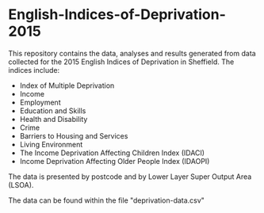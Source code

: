 # English-Indices-of-Deprivation-2015

This repository contains the data, analyses and results generated from data collected for the 2015 English Indices of Deprivation in Sheffield. The indices include:
- Index of Multiple Deprivation
- Income
- Employment
- Education and Skills
- Health and Disability
- Crime
- Barriers to Housing and Services
- Living Environment
- The Income Deprivation Affecting Children Index (IDACI)
- Income Deprivation Affecting Older People Index (IDAOPI) 

The data is presented by postcode and by Lower Layer Super Output Area (LSOA). 

The data can be found within the file "deprivation-data.csv"
